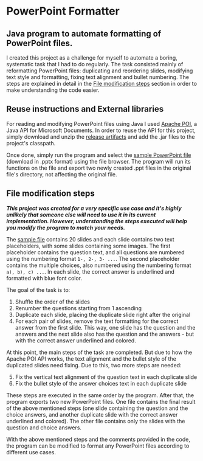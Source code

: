 # PowerPoint Formatter
## Java program to automate formatting of PowerPoint files.

I created this project as a challenge for myself to automate a boring, systematic task that I had to do regularly.
The task consisted mainly of reformatting PowerPoint files: duplicating and reordering slides, modifying text style and formatting, fixing text alignment and bullet numbering. The steps are explained in detail in the [File modification steps](https://github.com/omar-dahrawy/PPT-Formatter#file-modification-steps) section in order to make understanding the code easier.

## Reuse instructions and External libraries
For reading and modifying PowerPoint files using Java I used [Apache POI](https://poi.apache.org), a Java API for Microsoft Documents. In order to reuse the API for this project, simply download and unzip the [release artifacts](https://poi.apache.org/download.html) and add the .jar files to the project's classpath.

Once done, simply run the program and select the [sample PowerPoint file](https://docs.google.com/presentation/d/1P4YBqha5yrWHgoBbiBNqIHJs5fHcJFSf/edit?usp=share_link&ouid=106576290756473323475&rtpof=true&sd=true) (download in .pptx format) using the file browser. The program will run its functions on the file and export two newly created .ppt files in the original file's directory, not affecting the original file.

## File modification steps
***This project was created for a very specific use case and it's highly unlikely that someone else will need to use it in its current implementation. However, understanding the steps executed will help you modify the program to match your needs.***

The [sample file](https://docs.google.com/presentation/d/1P4YBqha5yrWHgoBbiBNqIHJs5fHcJFSf/edit?usp=share_link&ouid=106576290756473323475&rtpof=true&sd=true) contains 20 slides and each slide contains two text placeholders, with some slides containing some images. The first placeholder contains the question text, and all questions are numbered using the numbering format `1-, 2-, 3- ...`. The second placeholder contains the multiple choices, also numbered using the numbering format `a), b), c) ...`. In each slide, the correct answer is underlined and formatted with blue font color.

The goal of the task is to:
1. Shuffle the order of the slides
2. Renumber the questions starting from 1 ascending
3. Duplicate each slide, placing the duplicate slide right after the original
4. For each pair of slides, remove the text formatting for the correct answer from the first slide. This way, one slide has the question and the answers and the next slide also has the question and the answers - but with the correct answer underlined and colored.

At this point, the main steps of the task are completed. But due to how the Apache POI API works, the text alignment and the bullet style of the duplicated slides need fixing. Due to this, two more steps are needed:

5. Fix the vertical text alignment of the question text in each duplicate slide
6. Fix the bullet style of the answer choices text in each duplicate slide

These steps are executed in the same order by the program. After that, the program exports two new PowerPoint files. One file contains the final result of the above mentioned steps (one slide containing the question and the choice answers, and another duplicate slide with the correct answer underlined and colored). The other file contains only the slides with the question and choice answers.

With the above mentioned steps and the comments provided in the code, the program can be modified to format any PowerPoint files according to different use cases.
